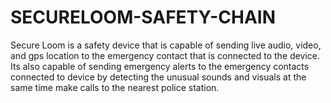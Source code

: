 # SECURELOOM-SAFETY-CHAIN
Secure Loom is a safety device that is capable of sending live audio, video, and gps location to the emergency contact that is connected to the device. Its also capable of sending emergency alerts to the emergency contacts connected to device by detecting the unusual sounds and visuals at the same time make calls to the nearest police station. 
